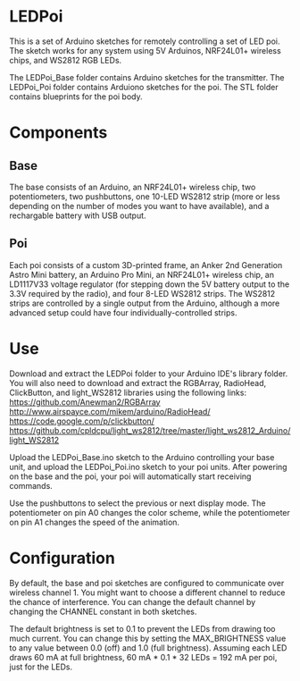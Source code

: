 # LEDPoi
This is a set of Arduino sketches for remotely controlling a set of LED poi. The sketch works for any system using 5V Arduinos, NRF24L01+ wireless chips, and WS2812 RGB LEDs.

The LEDPoi_Base folder contains Arduino sketches for the transmitter. The LEDPoi_Poi folder contains Arduiono sketches for the poi. The STL folder contains blueprints for the poi body.

# Components
## Base
The base consists of an Arduino, an NRF24L01+ wireless chip, two potentiometers, two pushbuttons, one 10-LED WS2812 strip (more or less depending on the number of modes you want to have available), and a rechargable battery with USB output.

## Poi
Each poi consists of a custom 3D-printed frame, an Anker 2nd Generation Astro Mini battery, an Arduino Pro Mini, an NRF24L01+ wireless chip, an LD1117V33 voltage regulator (for stepping down the 5V battery output to the 3.3V required by the radio), and four 8-LED WS2812 strips. The WS2812 strips are controlled by a single output from the Arduino, although a more advanced setup could have four individually-controlled strips.

# Use
Download and extract the LEDPoi folder to your Arduino IDE's library folder. You will also need to download and extract the RGBArray, RadioHead, ClickButton, and light_WS2812 libraries using the following links:
https://github.com/Anewman2/RGBArray
http://www.airspayce.com/mikem/arduino/RadioHead/
https://code.google.com/p/clickbutton/
https://github.com/cpldcpu/light_ws2812/tree/master/light_ws2812_Arduino/light_WS2812

Upload the LEDPoi_Base.ino sketch to the Arduino controlling your base unit, and upload the LEDPoi_Poi.ino sketch to your poi units. After powering on the base and the poi, your poi will automatically start receiving commands.

Use the pushbuttons to select the previous or next display mode. The potentiometer on pin A0 changes the color scheme, while the potentiometer on pin A1 changes the speed of the animation.

# Configuration
By default, the base and poi sketches are configured to communicate over wireless channel 1. You might want to choose a different channel to reduce the chance of interference. You can change the default channel by changing the CHANNEL constant in both sketches.

The default brightness is set to 0.1 to prevent the LEDs from drawing too much current. You can change this by setting the MAX_BRIGHTNESS value to any value between 0.0 (off) and 1.0 (full brightness). Assuming each LED draws 60 mA at full brightness, 60 mA * 0.1 * 32 LEDs = 192 mA per poi, just for the LEDs.
